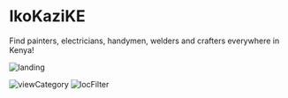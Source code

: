 # IkoKaziKE
Find painters, electricians, handymen, welders and crafters everywhere in Kenya!

![landing](https://user-images.githubusercontent.com/45044744/120978096-c92d6680-c77c-11eb-8b22-3d496cecbc12.png) 

![viewCategory](https://user-images.githubusercontent.com/45044744/120978281-faa63200-c77c-11eb-9f49-ebde954bdb80.png) ![locFilter](https://user-images.githubusercontent.com/45044744/120978311-0265d680-c77d-11eb-8072-5d7ccc953bd2.png)
